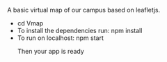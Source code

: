 A basic virtual map of our campus based on leafletjs.

<ul>
<li> cd Vmap </li>
<li>To install the dependencies run: npm install</li>
<li>To run on localhost: npm start</li>
<p>Then your app is ready</p>
</ul>
